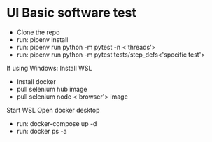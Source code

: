 # UI Basic software test

- Clone the repo
- run: pipenv install
- run: pipenv run python -m pytest -n <'threads'>
- run: pipenv run python -m pytest tests/step_defs<'specific test'>

If using Windows: Install WSL

- Install docker
- pull selenium hub image
- pull selenium node <'browser'> image

Start WSL
Open docker desktop

- run: docker-compose up -d
- run: docker ps -a
